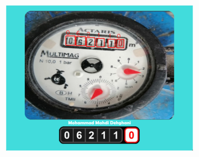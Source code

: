 ![Digtal-clock](https://github.com/MMD1426/WaterMeter-Reader/blob/main/Screenshot%202024-08-15%20133256.png)
